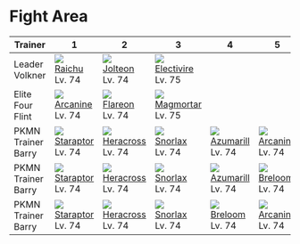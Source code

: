 # Fight Area

Trainer            | 1                                    | 2                                    | 3                                    | 4                                    | 5                                    | 6                                    
---                | ---                                  | ---                                  | ---                                  | ---                                  | ---                                  | ---                                  
Leader Volkner     | ![][026]<br> [Raichu]<br> Lv. 74     | ![][135]<br> [Jolteon]<br> Lv. 74    | ![][466]<br> [Electivire]<br> Lv. 75 
Elite Four Flint   | ![][059]<br> [Arcanine]<br> Lv. 74   | ![][136]<br> [Flareon]<br> Lv. 74    | ![][467]<br> [Magmortar]<br> Lv. 75  
PKMN Trainer Barry | ![][398]<br> [Staraptor]<br> Lv. 74  | ![][214]<br> [Heracross]<br> Lv. 74  | ![][143]<br> [Snorlax]<br> Lv. 74    | ![][184]<br> [Azumarill]<br> Lv. 74  | ![][059]<br> [Arcanine]<br> Lv. 74   | ![][389]<br> [Torterra]<br> Lv. 75   
PKMN Trainer Barry | ![][398]<br> [Staraptor]<br> Lv. 74  | ![][214]<br> [Heracross]<br> Lv. 74  | ![][143]<br> [Snorlax]<br> Lv. 74    | ![][184]<br> [Azumarill]<br> Lv. 74  | ![][286]<br> [Breloom]<br> Lv. 74    | ![][392]<br> [Infernape]<br> Lv. 75  
PKMN Trainer Barry | ![][398]<br> [Staraptor]<br> Lv. 74  | ![][214]<br> [Heracross]<br> Lv. 74  | ![][143]<br> [Snorlax]<br> Lv. 74    | ![][286]<br> [Breloom]<br> Lv. 74    | ![][059]<br> [Arcanine]<br> Lv. 74   | ![][395]<br> [Empoleon]<br> Lv. 75   



[Raichu]: ../../pokemon_changes/026/
[Arcanine]: ../../pokemon_changes/059/
[Jolteon]: ../../pokemon_changes/135/
[Flareon]: ../../pokemon_changes/136/
[Snorlax]: ../../pokemon_changes/143/
[Azumarill]: ../../pokemon_changes/184/
[Heracross]: ../../pokemon_changes/214/
[Breloom]: ../../pokemon_changes/286/
[Torterra]: ../../pokemon_changes/389/
[Infernape]: ../../pokemon_changes/392/
[Empoleon]: ../../pokemon_changes/395/
[Staraptor]: ../../pokemon_changes/398/
[Electivire]: ../../pokemon_changes/466/
[Magmortar]: ../../pokemon_changes/467/
[026]: ../img/pokemon/026.png
[059]: ../img/pokemon/059.png
[135]: ../img/pokemon/135.png
[136]: ../img/pokemon/136.png
[143]: ../img/pokemon/143.png
[184]: ../img/pokemon/184.png
[214]: ../img/pokemon/214.png
[286]: ../img/pokemon/286.png
[389]: ../img/pokemon/389.png
[392]: ../img/pokemon/392.png
[395]: ../img/pokemon/395.png
[398]: ../img/pokemon/398.png
[466]: ../img/pokemon/466.png
[467]: ../img/pokemon/467.png

